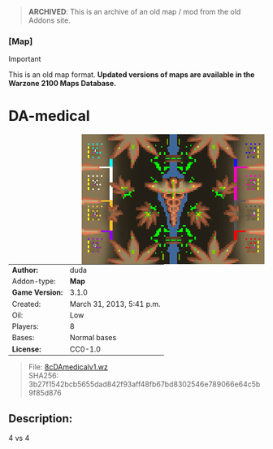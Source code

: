 > **ARCHIVED**: This is an archive of an old map / mod from the old Addons site.

### [Map]

> [!IMPORTANT]
> This is an old map format. **Updated versions of maps are available in the Warzone 2100 Maps Database.**

# DA-medical

<img src="./preview.jpg" align="right" />

| | |
| - | - |
| __Author:__ | duda |
| Addon-type: | __Map__ |
| __Game Version:__ | 3.1.0 |
| Created: | March 31, 2013, 5:41 p.m. |
| Oil: | Low |
| Players: | 8 |
| Bases: | Normal bases |
| __License:__ | CC0-1.0 |

> File: [8cDAmedicalv1.wz](https://github.com/Warzone2100/old-addons-site/raw/main/assets/84/8cDAmedicalv1.wz)  
> SHA256: 3b27f1542bcb5655dad842f93aff48fb67bd8302546e789066e64c5b9f85d876

## Description:

4 vs 4

